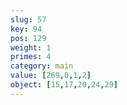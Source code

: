 ```yaml
---
slug: 57
key: 94
pos: 129
weight: 1
primes: 4
category: main
value: [269,0,1,2]
object: [15,17,20,24,29]
---
```

